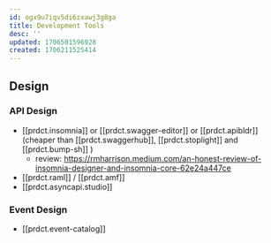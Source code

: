 ```yaml
---
id: ogx9u7iqv5di6zxawj3g8ga
title: Development Tools
desc: ''
updated: 1706501596928
created: 1706211525414
---
```



## Design

### API Design

- [[prdct.insomnia]] or [[prdct.swagger-editor]] or [[prdct.apibldr]] (cheaper than [[prdct.swaggerhub]], [[prdct.stoplight]] and [[prdct.bump-sh]] )
  - review: https://rmharrison.medium.com/an-honest-review-of-insomnia-designer-and-insomnia-core-62e24a447ce
- [[prdct.raml]] / [[prdct.amf]]
- [[prdct.asyncapi.studio]]

### Event Design

- [[prdct.event-catalog]]


